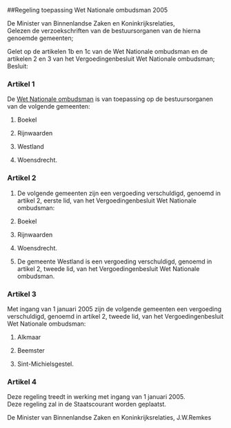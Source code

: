 <meta http-equiv='Content-Type' content='text/html; charset=utf-8' />

##Regeling toepassing Wet Nationale ombudsman 2005

De Minister van Binnenlandse Zaken en Koninkrijksrelaties,  
Gelezen de verzoekschriften van de bestuursorganen van de hierna genoemde gemeenten;

Gelet op de artikelen 1b en 1c van de Wet Nationale ombudsman en de artikelen 2 en 3 van het Vergoedingenbesluit Wet Nationale ombudsman;
Besluit:    

### Artikel  1  

De [Wet Nationale ombudsman](../../../../../../../../wet/wet/nationale/ombudsman/BWBR0003372/README.md) is van toepassing op de bestuursorganen van de volgende gemeenten: 

1. Boekel  

2. Rijnwaarden  

3. Westland  

4. Woensdrecht.    

### Artikel  2  

1.  De volgende gemeenten zijn een vergoeding verschuldigd, genoemd in artikel 2, eerste lid, van het Vergoedingenbesluit Wet Nationale ombudsman:  

1. Boekel  

2. Rijnwaarden  

3. Woensdrecht.    
2.  De gemeente Westland is een vergoeding verschuldigd, genoemd in artikel 2, tweede lid, van het Vergoedingenbesluit Wet Nationale ombudsman.   

### Artikel  3  

Met ingang van 1 januari 2005 zijn de volgende gemeenten een vergoeding verschuldigd, genoemd in artikel 2, tweede lid, van het Vergoedingenbesluit Wet Nationale ombudsman: 

1. Alkmaar  

2. Beemster  

3. Sint-Michielsgestel.    

### Artikel  4  

Deze regeling treedt in werking met ingang van 1 januari 2005.  
Deze regeling zal in de Staatscourant worden geplaatst.   

De 
Minister van Binnenlandse Zaken en Koninkrijksrelaties, 
J.W.Remkes    
